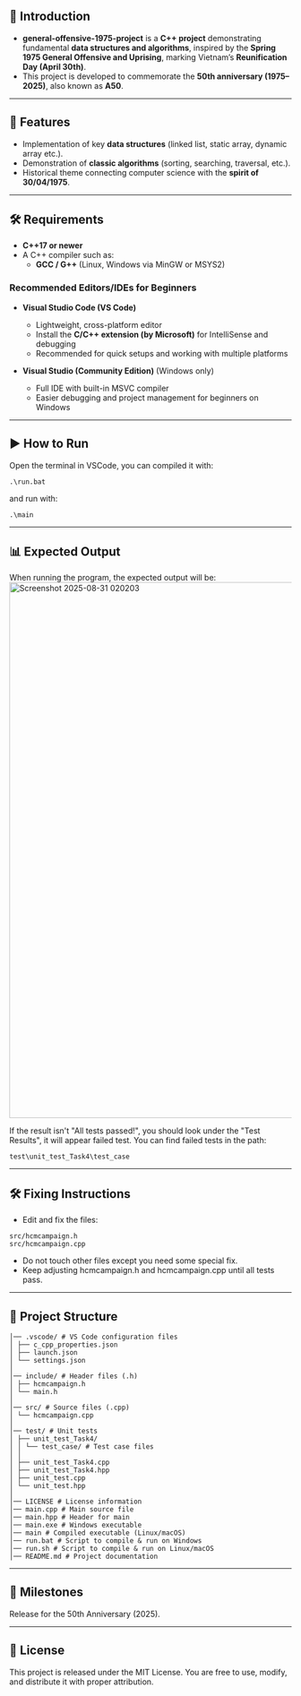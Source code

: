 ## 📖 Introduction
- **general-offensive-1975-project** is a **C++ project** demonstrating fundamental **data structures and algorithms**, inspired by the **Spring 1975 General Offensive and Uprising**, marking Vietnam’s **Reunification Day (April 30th)**.
- This project is developed to commemorate the **50th anniversary (1975–2025)**, also known as **A50**.  

---

## 🚀 Features
- Implementation of key **data structures** (linked list, static array, dynamic array etc.).  
- Demonstration of **classic algorithms** (sorting, searching, traversal, etc.).  
- Historical theme connecting computer science with the **spirit of 30/04/1975**.  

---

## 🛠️ Requirements
- **C++17 or newer**  
- A C++ compiler such as:
  - **GCC / G++** (Linux, Windows via MinGW or MSYS2)

### Recommended Editors/IDEs for Beginners
- **Visual Studio Code (VS Code)**  
  - Lightweight, cross-platform editor  
  - Install the **C/C++ extension (by Microsoft)** for IntelliSense and debugging  
  - Recommended for quick setups and working with multiple platforms  

- **Visual Studio (Community Edition)** (Windows only)  
  - Full IDE with built-in MSVC compiler  
  - Easier debugging and project management for beginners on Windows

---

## ▶️ How to Run
Open the terminal in VSCode, you can compiled it with:
```
.\run.bat
```
and run with:
```
.\main
```

---

## 📊 Expected Output
When running the program, the expected output will be:
<img width="1511" height="957" alt="Screenshot 2025-08-31 020203" src="https://github.com/user-attachments/assets/c4a60bb3-7a0b-4f9b-ac16-eac4616826af" />

If the result isn't "All tests passed!", you should look under the "Test Results", it will appear failed test. You can find failed tests in the path:
```
test\unit_test_Task4\test_case
```

---

## 🛠️ Fixing Instructions
- Edit and fix the files:
```
src/hcmcampaign.h  
src/hcmcampaign.cpp
```
- Do not touch other files except you need some special fix.
- Keep adjusting hcmcampaign.h and hcmcampaign.cpp until all tests pass.

---

## 📂 Project Structure
```
│── .vscode/ # VS Code configuration files
│ ├── c_cpp_properties.json
│ ├── launch.json
│ └── settings.json
│
│── include/ # Header files (.h)
│ ├── hcmcampaign.h
│ └── main.h
│
│── src/ # Source files (.cpp)
│ └── hcmcampaign.cpp
│
│── test/ # Unit tests
│ ├── unit_test_Task4/
│ │ └── test_case/ # Test case files
│ │
│ ├── unit_test_Task4.cpp
│ ├── unit_test_Task4.hpp
│ ├── unit_test.cpp
│ └── unit_test.hpp
│
│── LICENSE # License information
│── main.cpp # Main source file
│── main.hpp # Header for main
│── main.exe # Windows executable
│── main # Compiled executable (Linux/macOS)
│── run.bat # Script to compile & run on Windows
│── run.sh # Script to compile & run on Linux/macOS
│── README.md # Project documentation
```

---

## 📅 Milestones
Release for the 50th Anniversary (2025).

---

## 📜 License
This project is released under the MIT License.
You are free to use, modify, and distribute it with proper attribution.
